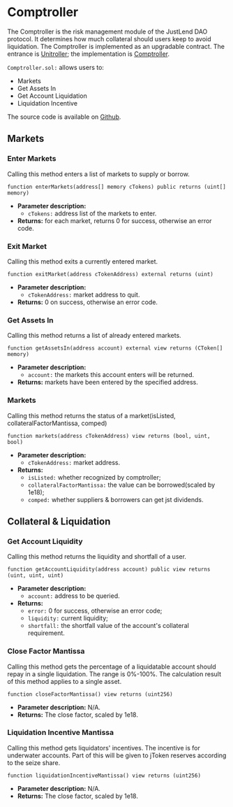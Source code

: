 # Comptroller

The Comptroller is the risk management module of the JustLend DAO protocol. It determines how much collateral should users keep to avoid liquidation.
The Comptroller is implemented as an upgradable contract. The entrance is [Unitroller](https://tronscan.org/#/contract/TGjYzgCyPobsNS9n6WcbdLVR9dH7mWqFx7/code); the implementation is [Comptroller](https://tronscan.org/#/contract/TJZi9eWzCLGBi9tuwvPxnaZTGa2iUpRc8v/code).

`Comptroller.sol:` allows users to:

* Markets
* Get Assets In
* Get Account Liquidation
* Liquidation Incentive

The source code is available on [Github](https://github.com/justlend/justlend-protocol/blob/main/contracts/Comptroller.sol).


## **Markets**

### **Enter Markets**
Calling this method enters a list of markets to supply or borrow.
``` solidity
function enterMarkets(address[] memory cTokens) public returns (uint[] memory)
```

* **Parameter description:**
    * `cTokens:` address list of the markets to enter.
* **Returns:** for each market, returns 0 for success, otherwise an error code.


### **Exit Market**
Calling this method exits a currently entered market.
``` solidity
function exitMarket(address cTokenAddress) external returns (uint)
```

* **Parameter description:**
    * `cTokenAddress:` market address to quit.
* **Returns:** 0 on success, otherwise an error code.


### **Get Assets In**
Calling this method returns a list of already entered markets.
``` solidity
function getAssetsIn(address account) external view returns (CToken[] memory)
```

* **Parameter description:**
    * `account:` the markets this account enters will be returned.
* **Returns:** markets have been entered by the specified address.


### **Markets**
Calling this method returns the status of a market(isListed, collateralFactorMantissa, comped)
``` solidity
function markets(address cTokenAddress) view returns (bool, uint, bool)
```

* **Parameter description:**
    * `cTokenAddress:` market address.
* **Returns:**
    * `isListed:` whether recognized by comptroller;
    * `collateralFactorMantissa:` the value can be borrowed(scaled by 1e18);
    * `comped:` whether suppliers & borrowers can get jst dividends.



## **Collateral & Liquidation**

### **Get Account Liquidity**
Calling this method returns the liquidity and shortfall of a user.
``` solidity
function getAccountLiquidity(address account) public view returns (uint, uint, uint)
```

* **Parameter description:**
    * `account:` address to be queried.
* **Returns:**
    * `error:` 0 for success, otherwise an error code;
    * `liquidity:` current liquidity;
    * `shortfall:` the shortfall value of the account's collateral requirement.


### **Close Factor Mantissa**
Calling this method gets the percentage of a liquidatable account should repay in a single liquidation. The range is 0%-100%. The calculation result of this method applies to a single asset.
``` solidity
function closeFactorMantissa() view returns (uint256)
```

* **Parameter description:** N/A.
* **Returns:** The close factor, scaled by 1e18.


### **Liquidation Incentive Mantissa**
Calling this method gets liquidators' incentives. The incentive is for underwater accounts. Part of this will be given to jToken reserves according to the seize share.
``` solidity
function liquidationIncentiveMantissa() view returns (uint256)
```

* **Parameter description:** N/A.
* **Returns:** The close factor, scaled by 1e18.

